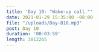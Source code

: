 ```yaml
---
title: 'Day 10: "Wake-up call."'
date: 2021-01-29 15:35:00 -08:00
file: "/uploads/Day-B10.mp3"
post: Day 10
duration: '00:03:59'
length: 3012265
---
```


